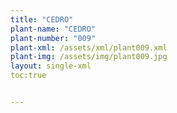 ```yaml
---
title: "CEDRO"
plant-name: "CEDRO"
plant-number: "009"
plant-xml: /assets/xml/plant009.xml
plant-img: /assets/img/plant009.jpg
layout: single-xml
toc:true


---
```

